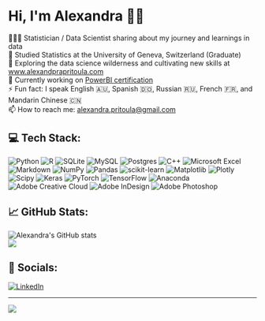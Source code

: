# Hi, I'm Alexandra 👋🏼

👩🏽‍💻 Statistician / Data Scientist sharing about my journey and learnings in data<br/>
🔭 Studied Statistics at the University of Geneva, Switzerland (Graduate)<br/>
🌱 Exploring the data science wilderness and cultivating new skills at www.alexandprapritoula.com<br/>
📓 Currently working on [PowerBI certification](https://app.datacamp.com/certification/technology-certifications/power-bi-pl-300)<br/>
⚡ Fun fact: I speak English 🇦🇺, Spanish 🇩🇴, Russian 🇷🇺, French 🇫🇷, and Mandarin Chinese 🇨🇳<br/>
📫 How to reach me: alexandra.pritoula@gmail.com

## 💻 Tech Stack:
![Python](https://img.shields.io/badge/python-3670A0?style=for-the-badge&logo=python&logoColor=ffdd54) ![R](https://img.shields.io/badge/r-%23276DC3.svg?style=for-the-badge&logo=r&logoColor=white) ![SQLite](https://img.shields.io/badge/sqlite-%2307405e.svg?style=for-the-badge&logo=sqlite&logoColor=white) ![MySQL](https://img.shields.io/badge/mysql-4479A1.svg?style=for-the-badge&logo=mysql&logoColor=white) ![Postgres](https://img.shields.io/badge/postgres-%23316192.svg?style=for-the-badge&logo=postgresql&logoColor=white) ![C++](https://img.shields.io/badge/c++-%2300599C.svg?style=for-the-badge&logo=c%2B%2B&logoColor=white)  ![Microsoft Excel](https://img.shields.io/badge/Microsoft_Excel-217346?style=for-the-badge&logo=microsoft-excel&logoColor=white) ![Markdown](https://img.shields.io/badge/markdown-%23000000.svg?style=for-the-badge&logo=markdown&logoColor=white) ![NumPy](https://img.shields.io/badge/numpy-%23013243.svg?style=for-the-badge&logo=numpy&logoColor=white) ![Pandas](https://img.shields.io/badge/pandas-%23150458.svg?style=for-the-badge&logo=pandas&logoColor=white) ![scikit-learn](https://img.shields.io/badge/scikit--learn-%23F7931E.svg?style=for-the-badge&logo=scikit-learn&logoColor=white) ![Matplotlib](https://img.shields.io/badge/Matplotlib-%23ffffff.svg?style=for-the-badge&logo=Matplotlib&logoColor=black) ![Plotly](https://img.shields.io/badge/Plotly-%233F4F75.svg?style=for-the-badge&logo=plotly&logoColor=white) ![Scipy](https://img.shields.io/badge/SciPy-%230C55A5.svg?style=for-the-badge&logo=scipy&logoColor=%white) ![Keras](https://img.shields.io/badge/Keras-%23D00000.svg?style=for-the-badge&logo=Keras&logoColor=white) ![PyTorch](https://img.shields.io/badge/PyTorch-%23EE4C2C.svg?style=for-the-badge&logo=PyTorch&logoColor=white) ![TensorFlow](https://img.shields.io/badge/TensorFlow-%23FF6F00.svg?style=for-the-badge&logo=TensorFlow&logoColor=white) ![Anaconda](https://img.shields.io/badge/Anaconda-%2344A833.svg?style=for-the-badge&logo=anaconda&logoColor=white) ![Adobe Creative Cloud](https://img.shields.io/badge/Adobe%20Creative%20Cloud-DA1F26.svg?style=for-the-badge&logo=Adobe%20Creative%20Cloud&logoColor=white) ![Adobe InDesign](https://img.shields.io/badge/Adobe%20InDesign-49021F?style=for-the-badge&logo=adobeindesign&logoColor=FF3366) ![Adobe Photoshop](https://img.shields.io/badge/adobe%20photoshop-%2331A8FF.svg?style=for-the-badge&logo=adobe%20photoshop&logoColor=white)

## 📈 GitHub Stats:
![Alexandra's GitHub stats](https://github-readme-stats.vercel.app/api?username=alexandra-pritoula&show_icons=true&theme=radical)<br/>
![](https://github-readme-streak-stats.herokuapp.com/?user=alexandra-pritoula&theme=radical&hide_border=false)<br/>

## 📱 Socials:
[![LinkedIn](https://img.shields.io/badge/LinkedIn-%230077B5.svg?logo=linkedin&logoColor=white)](https://linkedin.com/in/alexandrapritoula) 

---
[![](https://visitcount.itsvg.in/api?id=alexandra-pritoula&icon=5&color=1)](https://visitcount.itsvg.in)

<!-- Proudly created with GPRM ( https://gprm.itsvg.in ) -->

<!-- https://github.com/anuraghazra/github-readme-stats?tab=readme-ov-file -->

